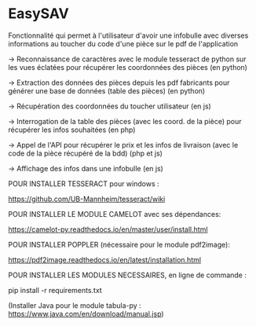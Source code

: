# EasySAV

Fonctionnalité qui permet à l'utilisateur d'avoir une infobulle avec diverses informations au toucher du code d'une pièce 
sur le pdf de l'application

-> Reconnaissance de caractères avec le module tesseract de python sur les vues éclatées pour récupérer les coordonnées des pièces (en python)

-> Extraction des données des pièces depuis les pdf fabricants pour générer une base de données (table des pièces) (en python)

-> Récupération des coordonnées du toucher utilisateur (en js)

-> Interrogation de la table des pièces (avec les coord. de la pièce) pour récupérer les infos souhaitées (en php) 

-> Appel de l'API pour récupérer le prix et les infos de livraison (avec le code de la pièce récupéré de la bdd) (php et js)

-> Affichage des infos dans une infobulle (en js)

POUR INSTALLER TESSERACT pour windows :

https://github.com/UB-Mannheim/tesseract/wiki

POUR INSTALLER LE MODULE CAMELOT avec ses dépendances:

https://camelot-py.readthedocs.io/en/master/user/install.html

POUR INSTALLER POPPLER (nécessaire pour le module pdf2image):

https://pdf2image.readthedocs.io/en/latest/installation.html

POUR INSTALLER LES MODULES NECESSAIRES, en ligne de commande :

pip install -r requirements.txt

(Installer Java pour le module tabula-py : https://www.java.com/en/download/manual.jsp)
